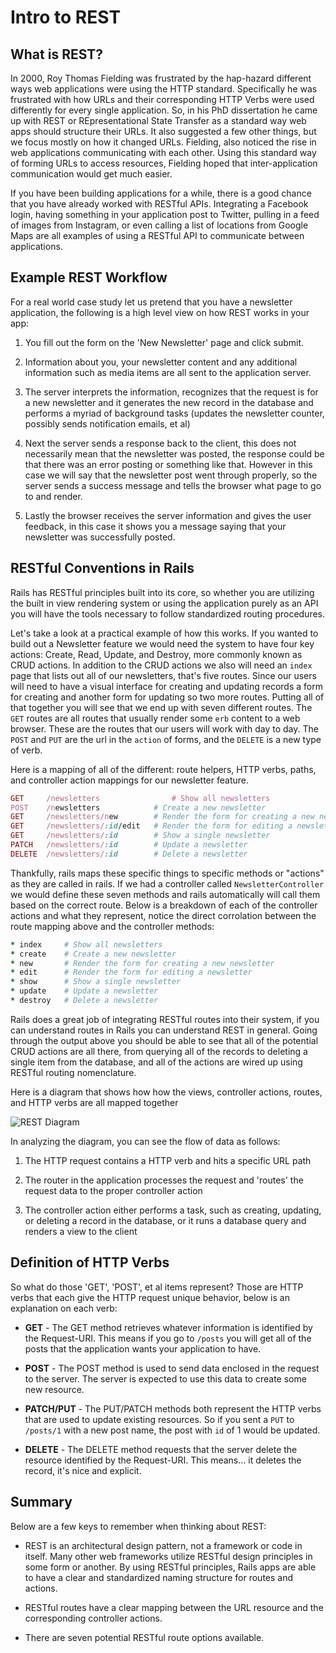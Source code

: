 # Intro to REST

## What is REST?

In 2000, Roy Thomas Fielding was frustrated by the hap-hazard different ways web applications were using the HTTP standard. Specifically he was frustrated with how URLs and their corresponding HTTP Verbs were used differently for every single application. So, in his PhD dissertation he came up with REST or REpresentational State Transfer as a standard way web apps should structure their URLs. It also suggested a few other things, but we focus mostly on how it changed URLs. Fielding, also noticed the rise in web applications communicating with each other. Using this standard way of forming URLs to access resources, Fielding hoped that inter-application communication would get much easier.

If you have been building applications for a while, there is a good chance that you have already worked with RESTful APIs. Integrating a Facebook login, having something in your application post to Twitter, pulling in a feed of images from Instagram, or even calling a list of locations from Google Maps are all examples of using a RESTful API to communicate between applications.

## Example REST Workflow

For a real world case study let us pretend that you have a newsletter application, the following is a high level view on how REST works in your app:

1. You fill out the form on the 'New Newsletter' page and click submit.

2. Information about you, your newsletter content and any additional information such as media items are all sent to the application server.

3. The server interprets the information, recognizes that the request is for a new newsletter and it generates the new record in the database and performs a myriad of background tasks (updates the newsletter counter, possibly sends notification emails, et al)

4. Next the server sends a response back to the client, this does not necessarily mean that the newsletter was posted, the response could be that there was an error posting or something like that. However in this case we will say that the newsletter post went through properly, so the server sends a success message and tells the browser what page to go to and render. 

5. Lastly the browser receives the server information and gives the user feedback, in this case it shows you a message saying that your newsletter was successfully posted.


## RESTful Conventions in Rails

Rails has RESTful principles built into its core, so whether you are utilizing the built in view rendering system or using the application purely as an API you will have the tools necessary to follow standardized routing procedures.

Let's take a look at a practical example of how this works. If you wanted to build out a Newsletter feature we would need the system to have four key actions: Create, Read, Update, and Destroy, more commonly known as CRUD actions. In addition to the CRUD actions we also will need an `index` page that lists out all of our newsletters, that's five routes. Since our users will need to have a visual interface for creating and updating records a form for creating and another form for updating so two more routes. Putting all of that together you will see that we end up with seven different routes. The `GET` routes are all routes that usually render some `erb` content to a web browser. These are the routes that our users will work with day to day. The `POST` and `PUT` are the url in the `action` of forms, and the `DELETE` is a new type of verb.

Here is a mapping of all of the different: route helpers, HTTP verbs, paths, and controller action mappings for our newsletter feature.

```ruby
GET     /newsletters 				# Show all newsletters         
POST    /newsletters          	# Create a new newsletter
GET     /newsletters/new      	# Render the form for creating a new newsletter
GET     /newsletters/:id/edit 	# Render the form for editing a newsletter
GET     /newsletters/:id      	# Show a single newsletter
PATCH   /newsletters/:id      	# Update a newsletter
DELETE  /newsletters/:id      	# Delete a newsletter
```

Thankfully, rails maps these specific things to specific methods or "actions" as they are called in rails. If we had a controller called `NewsletterController` we would define these seven methods and rails automatically will call them based on the correct route. Below is a breakdown of each of the controller actions and what they represent, notice the direct corrolation between the route mapping above and the controller methods:

```ruby
* index 	# Show all newsletters         
* create  	# Create a new newsletter
* new 		# Render the form for creating a new newsletter
* edit 		# Render the form for editing a newsletter
* show 		# Show a single newsletter
* update 	# Update a newsletter
* destroy 	# Delete a newsletter
```

Rails does a great job of integrating RESTful routes into their system, if you can understand routes in Rails you can understand REST in general. Going through the output above you should be able to see that all of the potential CRUD actions are all there, from querying all of the records to deleting a single item from the database, and all of the actions are wired up using RESTful routing nomenclature.

Here is a diagram that shows how how the views, controller actions, routes, and HTTP verbs are all mapped together

![REST Diagram](http://reif.io/lib/flatiron/rest_diagram.png)

In analyzing the diagram, you can see the flow of data as follows:

1. The HTTP request contains a HTTP verb and hits a specific URL path

2. The router in the application processes the request and 'routes' the request data to the proper controller action

3. The controller action either performs a task, such as creating, updating, or deleting a record in the database, or it runs a database query and renders a view to the client

## Definition of HTTP Verbs

So what do those 'GET', 'POST', et al items represent? Those are HTTP verbs that each give the HTTP request unique behavior, below is an explanation on each verb:

* **GET** - The GET method retrieves whatever information is identified by the Request-URI. This means if you go to `/posts` you will get all of the posts that the application wants your application to have.

* **POST** - The POST method is used to send data enclosed in the request to the server. The server is expected to use this data to create some new resource.

* **PATCH/PUT** - The PUT/PATCH methods both represent the HTTP verbs that are used to update existing resources. So if you sent a `PUT` to `/posts/1` with a new post name, the post with `id` of 1 would be updated.

* **DELETE** - The DELETE method requests that the server delete the resource identified by the Request-URI. This means… it deletes the record, it's nice and explicit.


## Summary

Below are a few keys to remember when thinking about REST:

* REST is an architectural design pattern, not a framework or code in itself. Many other web frameworks utilize RESTful design principles in some form or another. By using RESTful principles, Rails apps are able to have a clear and standardized naming structure for routes and actions.

* RESTful routes have a clear mapping between the URL resource and the corresponding controller actions.

* There are seven potential RESTful route options available.
